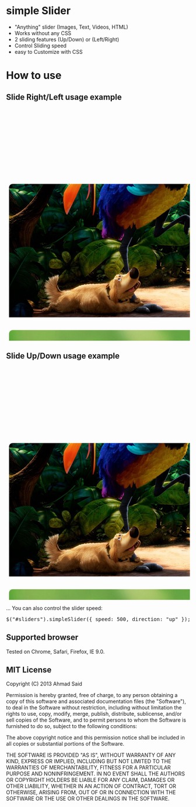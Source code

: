 simple Slider
============

- "Anything" slider (Images, Text, Videos, HTML)
- Works without any CSS
- 2 sliding features (Up/Down) or (Left/Right)
- Control Sliding speed
- easy to Customize with CSS

How to use
============

Slide Right/Left usage example
-------
<pre>
<!DOCTYPE html>
<html>
<head>
  <script type='text/javascript' src='http://code.jquery.com/jquery-1.9.1.js'></script>
  <script type='text/javascript' src='js/jquery.simpleslider.js'></script>
</head>

<body>
  <div id="sliders" style="width:1024px; height:365px;">
      <div class="slide"> <img src="images/1.jpg"/> </div>
      <div class="slide"> <img src="images/2.jpg"/> </div>
      <div class="slide"> <img src="images/3.jpg"/> </div> 
</div>

  <script type='text/javascript'>
    $("#sliders").simpleSlider();
  </script>

</body>
</html>
</pre>

Slide Up/Down usage example
-------
<pre>
<!DOCTYPE html>
<html>
<head>
  <script type='text/javascript' src='http://code.jquery.com/jquery-1.9.1.js'></script>
  <script type='text/javascript' src='js/jquery.simpleslider.js'></script>
</head>

<body>
  <div id="sliders" style="width:1024px; height:365px;">
      <div class="slide"> <img src="images/1.jpg"/> </div>
      <div class="slide"> <img src="images/2.jpg"/> </div>
      <div class="slide"> <img src="images/3.jpg"/> </div> 
</div>

  <script type='text/javascript'>
    $("#sliders").simpleSlider({ direction: "up" });
  </script>

</body>
</html>
</pre>

... You can also control the slider speed:
<pre>
$("#sliders").simpleSlider({ speed: 500, direction: "up" });
</pre>

Supported browser
-------

Tested on Chrome, Safari, Firefox, IE 9.0.

MIT License
-------

Copyright (C) 2013 Ahmad Said

Permission is hereby granted, free of charge, to any person obtaining a copy of
this software and associated documentation files (the "Software"), to deal in
the Software without restriction, including without limitation the rights to
use, copy, modify, merge, publish, distribute, sublicense, and/or sell copies of
 the Software, and to permit persons to whom the Software is furnished to do so,
subject to the following conditions:

The above copyright notice and this permission notice shall be included in all
copies or substantial portions of the Software.

THE SOFTWARE IS PROVIDED "AS IS", WITHOUT WARRANTY OF ANY KIND, EXPRESS OR
IMPLIED, INCLUDING BUT NOT LIMITED TO THE WARRANTIES OF MERCHANTABILITY, FITNESS
FOR A PARTICULAR PURPOSE AND NONINFRINGEMENT. IN NO EVENT SHALL THE AUTHORS OR
COPYRIGHT HOLDERS BE LIABLE FOR ANY CLAIM, DAMAGES OR OTHER LIABILITY, WHETHER
IN AN ACTION OF CONTRACT, TORT OR OTHERWISE, ARISING FROM, OUT OF OR IN
CONNECTION WITH THE SOFTWARE OR THE USE OR OTHER DEALINGS IN THE SOFTWARE.
